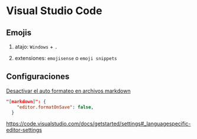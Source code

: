 # Visual Studio Code

## Emojis

1. atajo: `Windows` + `.`

2. extensiones: `emojisense` o `emoji snippets`


## Configuraciones 

[Desactivar el auto formateo en archivos markdown](https://stackoverflow.com/questions/65866539/how-to-turn-off-vs-code-auto-formatting-for-markdown-files)

```json
"[markdown]": {
    "editor.formatOnSave": false,
  }
```

https://code.visualstudio.com/docs/getstarted/settings#_languagespecific-editor-settings

